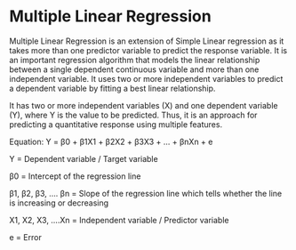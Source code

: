 # Multiple Linear Regression

Multiple Linear Regression is an extension of Simple Linear regression as it takes more than one predictor variable to predict the response variable. It is an important regression algorithm that models the linear relationship between a single dependent continuous variable and more than one independent variable. It uses two or more independent variables to predict a dependent variable by fitting a best linear relationship.

It has two or more independent variables (X) and one dependent variable (Y), where Y is the value to be predicted. Thus, it is an approach for predicting a quantitative response using multiple features.

Equation: Y = β0 + β1X1 + β2X2 + β3X3 + … + βnXn + e

Y = Dependent variable / Target variable

β0 = Intercept of the regression line

β1, β2, β3, …. βn = Slope of the regression line which tells whether the line is increasing or decreasing

X1, X2, X3, ….Xn = Independent variable / Predictor variable

e = Error
